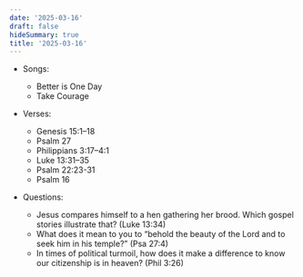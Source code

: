 ```yaml
---
date: '2025-03-16'
draft: false
hideSummary: true
title: '2025-03-16'
---
```


- Songs:
  - Better is One Day
  - Take Courage

- Verses:
  - Genesis 15:1–18
  - Psalm 27
  - Philippians 3:17–4:1
  - Luke 13:31–35
  - Psalm 22:23-31
  - Psalm 16

- Questions:
  - Jesus compares himself to a hen gathering her brood. Which gospel stories illustrate that? (Luke 13:34)
  - What does it mean to you to “behold the beauty of the Lord and to seek him in his temple?” (Psa 27:4)
  - In times of political turmoil, how does it make a difference to know our citizenship is in heaven? (Phil 3:26)
